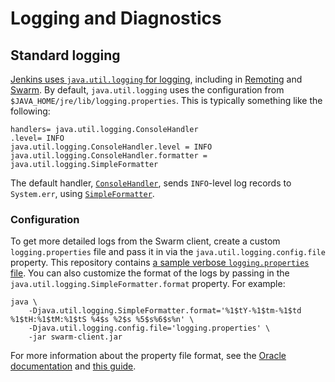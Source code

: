 # Logging and Diagnostics

## Standard logging

[Jenkins uses `java.util.logging` for
logging](https://wiki.jenkins.io/display/JENKINS/Logging), including in
[Remoting](https://github.com/jenkinsci/remoting) and
[Swarm](https://github.com/jenkinsci/swarm-plugin). By default,
`java.util.logging` uses the configuration from
`$JAVA_HOME/jre/lib/logging.properties`. This is typically something like the
following:

```
handlers= java.util.logging.ConsoleHandler
.level= INFO
java.util.logging.ConsoleHandler.level = INFO
java.util.logging.ConsoleHandler.formatter = java.util.logging.SimpleFormatter
```

The default handler,
[`ConsoleHandler`](https://docs.oracle.com/javase/8/docs/api/java/util/logging/ConsoleHandler.html),
sends `INFO`-level log records to `System.err`, using
[`SimpleFormatter`](https://docs.oracle.com/javase/8/docs/api/java/util/logging/SimpleFormatter.html).

### Configuration

To get more detailed logs from the Swarm client, create a custom
`logging.properties` file and pass it in via the
`java.util.logging.config.file` property. This repository contains [a sample
verbose `logging.properties` file](../client/logging.properties). You can also
customize the format of the logs by passing in the
`java.util.logging.SimpleFormatter.format` property. For example:

```
java \
	-Djava.util.logging.SimpleFormatter.format='%1$tY-%1$tm-%1$td %1$tH:%1$tM:%1$tS %4$s %2$s %5$s%6$s%n' \
	-Djava.util.logging.config.file='logging.properties' \
	-jar swarm-client.jar
```

For more information about the property file format, see the [Oracle
documentation](https://docs.oracle.com/cd/E19717-01/819-7753/6n9m71435/index.html)
and [this guide](http://tutorials.jenkov.com/java-logging/configuration.html).
